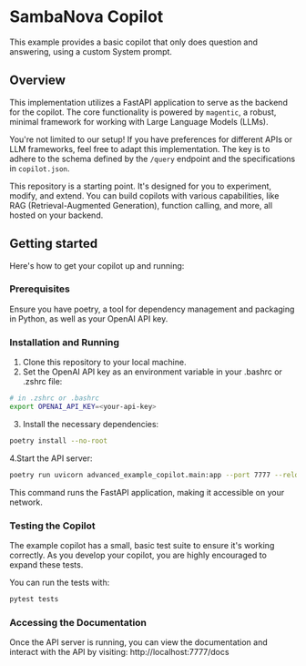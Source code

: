 # SambaNova Copilot
This example provides a basic copilot that only does question and answering,
using a custom System prompt.

## Overview
This implementation utilizes a FastAPI application to serve as the backend for
the copilot. The core functionality is powered by `magentic`, a robust, minimal
framework for working with Large Language Models (LLMs).

You're not limited to our setup! If you have preferences for different APIs or
LLM frameworks, feel free to adapt this implementation. The key is to adhere to
the schema defined by the `/query` endpoint and the specifications in
`copilot.json`.

This repository is a starting point. It's designed for you to experiment,
modify, and extend. You can build copilots with various capabilities, like RAG
(Retrieval-Augmented Generation), function calling, and more, all hosted on your
backend.

## Getting started

Here's how to get your copilot up and running:

### Prerequisites

Ensure you have poetry, a tool for dependency management and packaging in
Python, as well as your OpenAI API key.

### Installation and Running

1. Clone this repository to your local machine.
2. Set the OpenAI API key as an environment variable in your .bashrc or .zshrc file:

``` sh
# in .zshrc or .bashrc
export OPENAI_API_KEY=<your-api-key>
```

3. Install the necessary dependencies:

``` sh
poetry install --no-root
```

4.Start the API server:

``` sh
poetry run uvicorn advanced_example_copilot.main:app --port 7777 --reload
```

This command runs the FastAPI application, making it accessible on your network.

### Testing the Copilot
The example copilot has a small, basic test suite to ensure it's
working correctly. As you develop your copilot, you are highly encouraged to
expand these tests.

You can run the tests with:

``` sh
pytest tests
```

### Accessing the Documentation

Once the API server is running, you can view the documentation and interact with
the API by visiting: http://localhost:7777/docs
